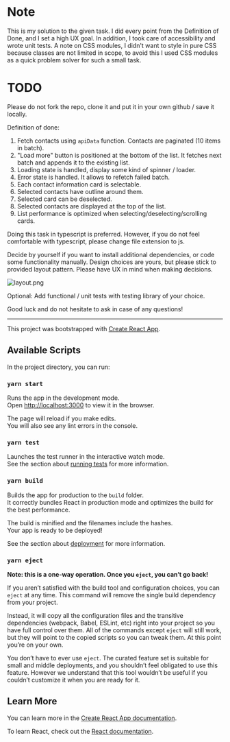 # Note

This is my solution to the given task. I did every point from the Definition of Done, and I set a high UX goal. In addition, I took care of accessibility and wrote unit tests. A note on CSS modules, I didn't want to style in pure CSS because classes are not limited in scope, to avoid this I used CSS modules as a quick problem solver for such a small task.

# TODO

Please do not fork the repo, clone it and put it in your own github / save it locally.

Definition of done:

1. Fetch contacts using `apiData` function. Contacts are paginated (10 items in batch).
2. "Load more" button is positioned at the bottom of the list. It fetches next batch and appends it to the existing list.
3. Loading state is handled, display some kind of spinner / loader.
4. Error state is handled. It allows to refetch failed batch.
5. Each contact information card is selectable.
6. Selected contacts have outline around them.
7. Selected card can be deselected.
8. Selected contacts are displayed at the top of the list.
9. List performance is optimized when selecting/deselecting/scrolling cards.

Doing this task in typescript is preferred. However, if you do not feel comfortable with typescript, please change file extension to js.

Decide by yourself if you want to install additional dependencies, or code some functionality manually.
Design choices are yours, but please stick to provided layout pattern. Please have UX in mind when making decisions.

![layout.png](layout.png)

Optional: Add functional / unit tests with testing library of your choice.

Good luck and do not hesitate to ask in case of any questions!

---

This project was bootstrapped with [Create React App](https://github.com/facebook/create-react-app).

## Available Scripts

In the project directory, you can run:

### `yarn start`

Runs the app in the development mode.<br />
Open [http://localhost:3000](http://localhost:3000) to view it in the browser.

The page will reload if you make edits.<br />
You will also see any lint errors in the console.

### `yarn test`

Launches the test runner in the interactive watch mode.<br />
See the section about [running tests](https://facebook.github.io/create-react-app/docs/running-tests) for more information.

### `yarn build`

Builds the app for production to the `build` folder.<br />
It correctly bundles React in production mode and optimizes the build for the best performance.

The build is minified and the filenames include the hashes.<br />
Your app is ready to be deployed!

See the section about [deployment](https://facebook.github.io/create-react-app/docs/deployment) for more information.

### `yarn eject`

**Note: this is a one-way operation. Once you `eject`, you can’t go back!**

If you aren’t satisfied with the build tool and configuration choices, you can `eject` at any time. This command will remove the single build dependency from your project.

Instead, it will copy all the configuration files and the transitive dependencies (webpack, Babel, ESLint, etc) right into your project so you have full control over them. All of the commands except `eject` will still work, but they will point to the copied scripts so you can tweak them. At this point you’re on your own.

You don’t have to ever use `eject`. The curated feature set is suitable for small and middle deployments, and you shouldn’t feel obligated to use this feature. However we understand that this tool wouldn’t be useful if you couldn’t customize it when you are ready for it.

## Learn More

You can learn more in the [Create React App documentation](https://facebook.github.io/create-react-app/docs/getting-started).

To learn React, check out the [React documentation](https://reactjs.org/).
